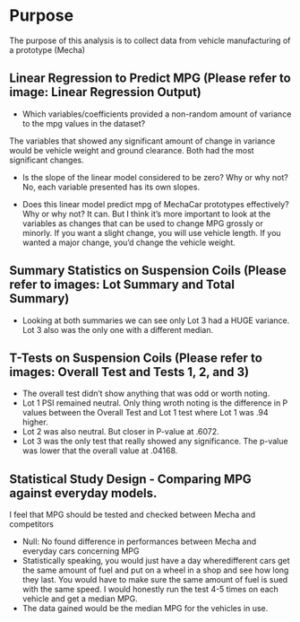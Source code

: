 # Purpose 
The purpose of this analysis is to collect data from vehicle manufacturing of a prototype (Mecha)

## Linear Regression to Predict MPG (Please refer to image: Linear Regression Output)

-	Which variables/coefficients provided a non-random amount of variance to the mpg values in the dataset?

The variables that showed any significant amount of change in variance would be vehicle weight and ground clearance.  Both had the most significant changes. 

-	Is the slope of the linear model considered to be zero? Why or why not?
No, each variable presented has its own slopes. 

-	Does this linear model predict mpg of MechaCar prototypes effectively? Why or why not?
It can.  But I think it’s more important to look at the variables as changes that can be used to change MPG grossly or minorly.  If you want a slight change, you will use vehicle length. If you wanted a major change, you’d change the vehicle weight. 

## Summary Statistics on Suspension Coils (Please refer to images: Lot Summary and Total Summary)

-	Looking at both summaries we can see only Lot 3 had a HUGE variance. Lot 3 also was the only one with a different median. 

## T-Tests on Suspension Coils (Please refer to images: Overall Test and Tests 1, 2, and 3)
	
-	The overall test didn’t show anything that was odd or worth noting. 
-	Lot 1 PSI remained neutral. Only thing wroth noting is the difference in P values between the Overall Test and Lot 1 test where Lot 1 was .94 higher. 
-	Lot 2 was also neutral. But closer in P-value at .6072. 
-	Lot 3 was the only test that really showed any significance.  The p-value was lower that the overall value at .04168.  

## Statistical Study Design - Comparing MPG against everyday models.
I feel that MPG should be tested and checked between Mecha and competitors
-	Null: No found difference in performances between Mecha and everyday cars concerning MPG
-	Statistically speaking, you would just have a day wheredifferent cars get the same amount of fuel and put on a wheel in a shop and see how long they last.  You would have to make sure the same amount of fuel is sued with the same speed. I would honestly run the test 4-5 times on each vehicle and get a median MPG.
-	The data gained would be the median MPG for the vehicles in use.  
